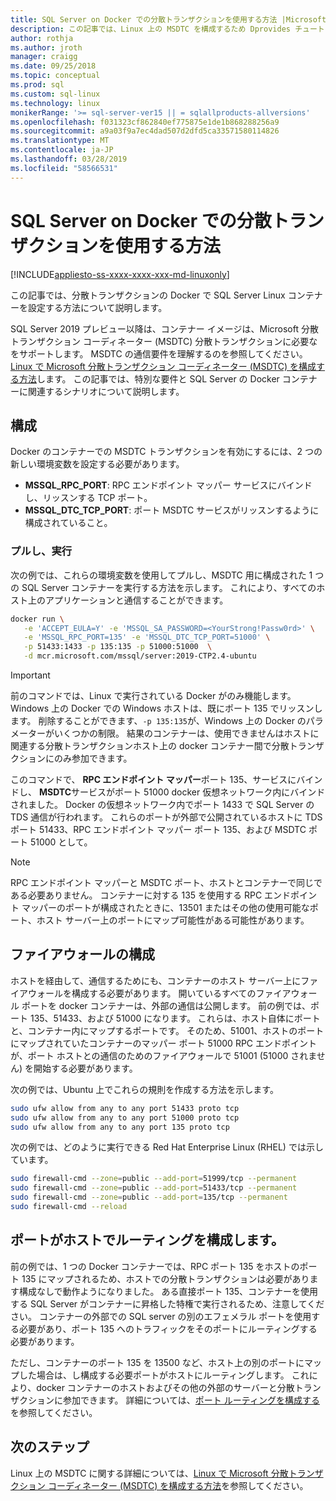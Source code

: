 ```yaml
---
title: SQL Server on Docker での分散トランザクションを使用する方法 |Microsoft Docs
description: この記事では、Linux 上の MSDTC を構成するため Dprovides チュートリアルを使用する方法について説明します。
author: rothja
ms.author: jroth
manager: craigg
ms.date: 09/25/2018
ms.topic: conceptual
ms.prod: sql
ms.custom: sql-linux
ms.technology: linux
monikerRange: '>= sql-server-ver15 || = sqlallproducts-allversions'
ms.openlocfilehash: f031323cf862840ef775875e1de1b868288256a9
ms.sourcegitcommit: a9a03f9a7ec4dad507d2dfd5ca33571580114826
ms.translationtype: MT
ms.contentlocale: ja-JP
ms.lasthandoff: 03/28/2019
ms.locfileid: "58566531"
---
```

# <a name="how-to-use-distributed-transactions-with-sql-server-on-docker"></a>SQL Server on Docker での分散トランザクションを使用する方法

[!INCLUDE[appliesto-ss-xxxx-xxxx-xxx-md-linuxonly](../includes/appliesto-ss-xxxx-xxxx-xxx-md-linuxonly.md)]

この記事では、分散トランザクションの Docker で SQL Server Linux コンテナーを設定する方法について説明します。

SQL Server 2019 プレビュー以降は、コンテナー イメージは、Microsoft 分散トランザクション コーディネーター (MSDTC) 分散トランザクションに必要なをサポートします。 MSDTC の通信要件を理解するのを参照してください。 [Linux で Microsoft 分散トランザクション コーディネーター (MSDTC) を構成する方法](sql-server-linux-configure-msdtc.md)します。 この記事では、特別な要件と SQL Server の Docker コンテナーに関連するシナリオについて説明します。

## <a name="configuration"></a>構成

Docker のコンテナーでの MSDTC トランザクションを有効にするには、2 つの新しい環境変数を設定する必要があります。

- **MSSQL_RPC_PORT**: RPC エンドポイント マッパー サービスにバインドし、リッスンする TCP ポート。  
- **MSSQL_DTC_TCP_PORT**: ポート MSDTC サービスがリッスンするように構成されていること。

### <a name="pull-and-run"></a>プルし、実行

次の例では、これらの環境変数を使用してプルし、MSDTC 用に構成された 1 つの SQL Server コンテナーを実行する方法を示します。 これにより、すべてのホスト上のアプリケーションと通信することができます。

```bash
docker run \
   -e 'ACCEPT_EULA=Y' -e 'MSSQL_SA_PASSWORD=<YourStrong!Passw0rd>' \
   -e 'MSSQL_RPC_PORT=135' -e 'MSSQL_DTC_TCP_PORT=51000' \
   -p 51433:1433 -p 135:135 -p 51000:51000  \
   -d mcr.microsoft.com/mssql/server:2019-CTP2.4-ubuntu
```

> [!IMPORTANT]
> 前のコマンドでは、Linux で実行されている Docker がのみ機能します。 Windows 上の Docker での Windows ホストは、既にポート 135 でリッスンします。 削除することができます、`-p 135:135`が、Windows 上の Docker のパラメーターがいくつかの制限。 結果のコンテナーは、使用できませんはホストに関連する分散トランザクションホスト上の docker コンテナー間で分散トランザクションにのみ参加できます。

このコマンドで、 **RPC エンドポイント マッパー**ポート 135、サービスにバインドし、 **MSDTC**サービスがポート 51000 docker 仮想ネットワーク内にバインドされました。 Docker の仮想ネットワーク内でポート 1433 で SQL Server の TDS 通信が行われます。 これらのポートが外部で公開されているホストに TDS ポート 51433、RPC エンドポイント マッパー ポート 135、および MSDTC ポート 51000 として。

> [!NOTE]
> RPC エンドポイント マッパーと MSDTC ポート、ホストとコンテナーで同じである必要ありません。 コンテナーに対する 135 を使用する RPC エンドポイント マッパーのポートが構成されたときに、13501 またはその他の使用可能なポート、ホスト サーバー上のポートにマップ可能性がある可能性があります。

## <a name="configure-the-firewall"></a>ファイアウォールの構成

ホストを経由して、通信するためにも、コンテナーのホスト サーバー上にファイアウォールを構成する必要があります。 開いているすべてのファイアウォール ポートを docker コンテナーは、外部の通信は公開します。 前の例では、ポート 135、51433、および 51000 になります。 これらは、ホスト自体にポートと、コンテナー内にマップするポートです。 そのため、51001、ホストのポートにマップされていたコンテナーのマッパー ポート 51000 RPC エンドポイントが、ポート ホストとの通信のためのファイアウォールで 51001 (51000 されません) を開始する必要があります。  

次の例では、Ubuntu 上でこれらの規則を作成する方法を示します。

```bash
sudo ufw allow from any to any port 51433 proto tcp
sudo ufw allow from any to any port 51000 proto tcp
sudo ufw allow from any to any port 135 proto tcp
```

次の例では、どのように実行できる Red Hat Enterprise Linux (RHEL) では示しています。

```bash
sudo firewall-cmd --zone=public --add-port=51999/tcp --permanent
sudo firewall-cmd --zone=public --add-port=51433/tcp --permanent
sudo firewall-cmd --zone=public --add-port=135/tcp --permanent
sudo firewall-cmd --reload
```

## <a name="configure-port-routing-on-the-host"></a>ポートがホストでルーティングを構成します。

前の例では、1 つの Docker コンテナーでは、RPC ポート 135 をホストのポート 135 にマップされるため、ホストでの分散トランザクションは必要があります構成なしで動作ようになりました。 ある直接ポート 135、コンテナーを使用する SQL Server がコンテナーに昇格した特権で実行されるため、注意してください。 コンテナーの外部での SQL server の別のエフェメラル ポートを使用する必要があり、ポート 135 へのトラフィックをそのポートにルーティングする必要があります。

ただし、コンテナーのポート 135 を 13500 など、ホスト上の別のポートにマップした場合は、し構成する必要ポートがホストにルーティングします。 これにより、docker コンテナーのホストおよびその他の外部のサーバーと分散トランザクションに参加できます。 詳細については、[ポート ルーティングを構成する](sql-server-linux-configure-msdtc.md#configure-port-routing)を参照してください。

## <a name="next-steps"></a>次のステップ

Linux 上の MSDTC に関する詳細については、[Linux で Microsoft 分散トランザクション コーディネーター (MSDTC) を構成する方法](sql-server-linux-configure-msdtc.md)を参照してください。
